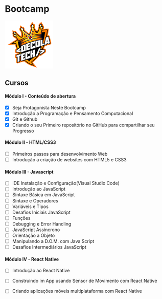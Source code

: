 # Bootcamp
![Logo](https://raw.githubusercontent.com/juhleebsi/Bootcamp-01/main/logoDecolaTech.png)

## Cursos 

#### Módulo I - Conteúdo de abertura

- [x] Seja Protagonista Neste Bootcamp
- [x] Introdução a Programação e Pensamento Computacional
- [x] Git e Github
- [x] Criando o seu Primeiro repositório no GitHub para compartilhar seu Progresso

#### Módulo II - HTML/CSS3

- [ ] Primeiros passos para desenvolvimento Web
- [ ] Introdução a criação de websites com HTML5 e CSS3

#### Módulo III - Javascript

- [ ] IDE Instalação e Configuração(Visual Studio Code)
- [ ] Introdução ao JavaScript
- [ ] Sintaxe Básica em JavaScript
- [ ] Sintaxe e Operadores
- [ ] Variáveis e Tipos
- [ ] Desafios Iniciais JavaScript
- [ ] Funções
- [ ] Debugging e Error Handling
- [ ] JavaScript Assíncrono
- [ ] Orientação a Objeto
- [ ] Manipulando a D.O.M. com Java Script
- [ ] Desafios Intermediários JavaScript

#### Módulo IV - React Native

- [ ] Introdução ao React Native
- [ ] Construindo im App usando Sensor de Movimento com React Native
- [ ] Criando aplicações móveis multiplataforma com React Native

